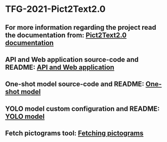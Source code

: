 # TFG-2021-Pict2Text2.0

## For more information regarding the project read the documentation from: [Pict2Text2.0 documentation](https://github.com/GasanNazer/TFG-2021-Pict2Text2.0/blob/master/documentation/documentation)

## API and Web application source-code and README: [API and Web application](https://github.com/NILGroup/TFG-2021-Pict2Text2.0/tree/master/API)
## One-shot model source-code and README: [One-shot model](https://github.com/NILGroup/TFG-2021-Pict2Text2.0/tree/master/One-shot/one-shot-model)
## YOLO model custom configuration and README: [YOLO model](https://github.com/NILGroup/TFG-2021-Pict2Text2.0/tree/master/YOLO)
## Fetch pictograms tool: [Fetching pictograms](https://github.com/NILGroup/TFG-2021-Pict2Text2.0/tree/master/fetching_pictograms_tool)
